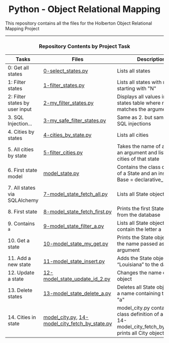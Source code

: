 <center> <h1>Python - Object Relational Mapping</h1> </center>

This repository contains all the files for the Holberton Object Relational Mapping Project

---

<center><h3>Repository Contents by Project Task</h3> </center>

| Tasks | Files | Description |
| ----- | ----- | ------ |
| 0: Get all states | [0-select_states.py](https://github.com/MikeBilbee/holbertonschool-higher_level_programming/blob/main/python-object_relational_mapping/0-select_states.py) | Lists all states |
| 1: Filter states | [1-filter_states.py](https://github.com/MikeBilbee/holbertonschool-higher_level_programming/blob/main/python-object_relational_mapping/1-filter_states.py) | Lists all states with names starting with "N" |
| 2: Filter states by user input | [2-my_filter_states.py](https://github.com/MikeBilbee/holbertonschool-higher_level_programming/blob/main/python-object_relational_mapping/2-my_filter_states.py) | Displays all values in the states table where name matches the argument |
| 3. SQL Injection... | [3-my_safe_filter_states.py](https://github.com/MikeBilbee/holbertonschool-higher_level_programming/blob/main/python-object_relational_mapping/3-my_safe_filter_states.py) | Same as 2. but same from SQL injections |
| 4. Cities by states | [4-cities_by_state.py](https://github.com/MikeBilbee/holbertonschool-higher_level_programming/blob/main/python-object_relational_mapping/4-cities_by_state.py) | Lists all cities |
| 5. All cities by state | [5-filter_cities.py](https://github.com/MikeBilbee/holbertonschool-higher_level_programming/blob/main/python-object_relational_mapping/5-filter_cities.py) | Takes the name of a state as an argument and lists all cities of that state |
| 6. First state model | [model_state.py](https://github.com/MikeBilbee/holbertonschool-higher_level_programming/blob/main/python-object_relational_mapping/model_state.py) | Contains the class definition of a State and an instance Base = declarative_base() |
| 7. All states via SQLAlchemy | [7-model_state_fetch_all.py](https://github.com/MikeBilbee/holbertonschool-higher_level_programming/blob/main/python-object_relational_mapping/7-model_state_fetch_all.py) |  Lists all State objects |
| 8. First state | [8-model_state_fetch_first.py](https://github.com/MikeBilbee/holbertonschool-higher_level_programming/blob/main/python-object_relational_mapping/8-model_state_fetch_first.py) | Prints the first State object from the database |
| 9. Contains `a` | [9-model_state_filter_a.py](https://github.com/MikeBilbee/holbertonschool-higher_level_programming/blob/main/python-object_relational_mapping/9-model_state_filter_a.py) | Lists all State objects that contain the letter a |
| 10. Get a state | [10-model_state_my_get.py](https://github.com/MikeBilbee/holbertonschool-higher_level_programming/blob/main/python-object_relational_mapping/10-model_state_my_get.py) | Prints the State object with the name passed as argument |
| 11. Add a new state | [11-model_state_insert.py](https://github.com/MikeBilbee/holbertonschool-higher_level_programming/blob/main/python-object_relational_mapping/11-model_state_insert.py) | Adds the State object “Louisiana” to the database |
| 12. Update a state | [12-model_state_update_id_2.py](https://github.com/MikeBilbee/holbertonschool-higher_level_programming/blob/main/python-object_relational_mapping/12-model_state_update_id_2.py) | Changes the name of a State object |
| 13. Delete states | [13-model_state_delete_a.py](https://github.com/MikeBilbee/holbertonschool-higher_level_programming/blob/main/python-object_relational_mapping/13-model_state_delete_a.py) | Deletes all State objects with a name containing the letter "a" |
| 14. Cities in state | [model_city.py](https://github.com/MikeBilbee/holbertonschool-higher_level_programming/blob/main/python-object_relational_mapping/model_city.py), [14-model_city_fetch_by_state.py](https://github.com/MikeBilbee/holbertonschool-higher_level_programming/blob/main/python-object_relational_mapping/14-model_city_fetch_by_state.py) | model_city.py contains the class definition of a City, 14-model_city_fetch_by_state.py prints all City objects |